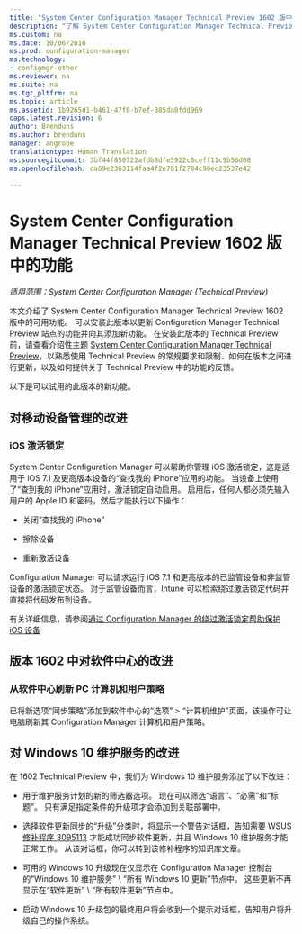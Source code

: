```yaml
---
title: "System Center Configuration Manager Technical Preview 1602 版中的功能 | Microsoft Docs"
description: "了解 System Center Configuration Manager Technical Preview 1602 版中的可用功能。"
ms.custom: na
ms.date: 10/06/2016
ms.prod: configuration-manager
ms.technology:
- configmgr-other
ms.reviewer: na
ms.suite: na
ms.tgt_pltfrm: na
ms.topic: article
ms.assetid: 1b9265d1-b461-47f8-b7ef-885da0fdd969
caps.latest.revision: 6
author: Brenduns
ms.author: brenduns
manager: angrobe
translationtype: Human Translation
ms.sourcegitcommit: 3bf44f850722afdb8dfe5922c8ceff11c9b56d08
ms.openlocfilehash: da69e2363114faa4f2e701f2784c90ec23537e42

---
```

# <a name="capabilities-in-technical-preview-1602-for-system-center-configuration-manager"></a>System Center Configuration Manager Technical Preview 1602 版中的功能

*适用范围：System Center Configuration Manager (Technical Preview)*

本文介绍了 System Center Configuration Manager Technical Preview 1602 版中的可用功能。 可以安装此版本以更新 Configuration Manager Technical Preview 站点的功能并向其添加新功能。 在安装此版本的 Technical Preview 前，请查看介绍性主题 [System Center Configuration Manager Technical Preview](../../core/get-started/technical-preview.md)，以熟悉使用 Technical Preview 的常规要求和限制、如何在版本之间进行更新，以及如何提供关于 Technical Preview 中的功能的反馈。  

 以下是可以试用的此版本的新功能。  

##  <a name="a-namebkmkmdma-improvements-to-mobile-device-management"></a><a name="BKMK_MDM"></a>对移动设备管理的改进  

### <a name="ios-activation-lock"></a>iOS 激活锁定  
 System Center Configuration Manager 可以帮助你管理 iOS 激活锁定，这是适用于 iOS 7.1 及更高版本设备的“查找我的 iPhone”应用的功能。 当设备上使用了“查到我的 iPhone”应用时，激活锁定自动启用。 启用后，任何人都必须先输入用户的 Apple ID 和密码，然后才能执行以下操作：  

-   关闭“查找我的 iPhone”  

-   擦除设备  

-   重新激活设备  

 Configuration Manager 可以请求运行 iOS 7.1 和更高版本的已监管设备和非监管设备的激活锁定状态。 对于监管设备而言，Intune 可以检索绕过激活锁定代码并直接将代码发布到设备。  

 有关详细信息，请参阅[通过 Configuration Manager 的绕过激活锁定帮助保护 iOS 设备](/sccm/mdm/deploy-use/manage-ios-activation-lock)  

##  <a name="a-namebkmksc1601a-improvements-to-software-center-in-version-1602"></a><a name="BKMK_SC1601"></a>版本 1602 中对软件中心的改进  

### <a name="refresh-pc-machine-and-user-policy-from-software-center"></a>从软件中心刷新 PC 计算机和用户策略  
 已将新选项“同步策略”添加到软件中心的“选项” > “计算机维护”页面，该操作可让电脑刷新其 Configuration Manager 计算机和用户策略。  

##  <a name="a-namebkmkwin10servicinga-improvements-to-windows-10-servicing"></a><a name="BKMK_Win10Servicing"></a>对 Windows 10 维护服务的改进  
 在 1602 Technical Preview 中，我们为 Windows 10 维护服务添加了以下改进：  

-   用于维护服务计划的新的筛选器选项。  现在可以筛选“语言”、“必需”和“标题”。 只有满足指定条件的升级项才会添加到关联部署中。  

-   选择软件更新同步的“升级”分类时，将显示一个警告对话框，告知需要 WSUS [修补程序 3095113](https://support.microsoft.com/kb/3095113) 才能成功同步软件更新，并且 Windows 10 维护服务才能正常工作。  从该对话框，你可以转到该修补程序的知识库文章。  

-   可用的 Windows 10 升级现在仅显示在 Configuration Manager 控制台的“Windows 10 维护服务” \ “所有 Windows 10 更新”节点中。 这些更新不再显示在“软件更新” \ “所有软件更新”节点中。  

-   启动 Windows 10 升级包的最终用户将会收到一个提示对话框，告知用户将升级自己的操作系统。  



<!--HONumber=Dec16_HO3-->


